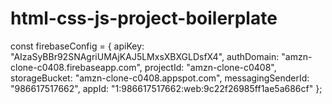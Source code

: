 # html-css-js-project-boilerplate


const firebaseConfig = {
  apiKey: "AIzaSyBBr92SNAgriUMAjKAJ5LMxsXBXGLDsfX4",
  authDomain: "amzn-clone-c0408.firebaseapp.com",
  projectId: "amzn-clone-c0408",
  storageBucket: "amzn-clone-c0408.appspot.com",
  messagingSenderId: "986617517662",
  appId: "1:986617517662:web:9c22f26985ff1ae5a686cf"
};